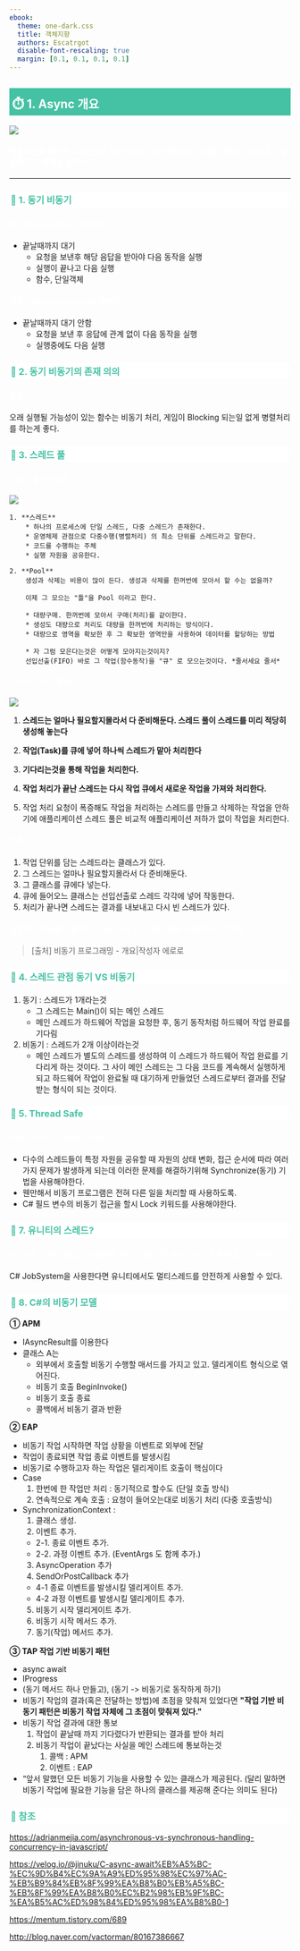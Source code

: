 ```yaml
---
ebook:
  theme: one-dark.css
  title: 객체지향
  authors: Escatrgot
  disable-font-rescaling: true
  margin: [0.1, 0.1, 0.1, 0.1]
---
```

<style>
    h3.quest { font-weight: bold; border: 3px solid; color: #A0F !important;}
    .quest { font-weight: bold; color: #A0F !important;}

    h2 { border-top: 12px solid #45C1A4; border-left: 5px solid #45C1A4; border-right: 5px solid #45C1A4; background-color: #45C1A4; color: #FFF !important; font-weight: bold;}

    h3 { border-top: 3px solid #FFF; border: 2px solid #FFF; background-color: #FFF; color: #45C1A4 !important;}

    h4 { font-weight: bold; color: #FFF !important; }
</style>

## ⏱️ 1. Async 개요

<img src="./img/2023-02-11-17-54-50.png">

#### 병렬적으로 함수를 다루는법을 사용해보자. 설령 병렬적인 처리를 직렬적으로 다루고 싶을떄도 그 방법을 알아보자.

---

### 📄 1. 동기 비동기
#### 동기적 (Imperative 직렬적) 
* 끝날때까지 대기
  * 요청을 보낸후 해당 음답을 받아야 다음 동작을 실행
  * 실행이 끝나고 다음 실행
  * 함수, 단일객체

#### 비동기 (Asynchronouse 병렬적)
* 끝날때까지 대기 안함
  * 요청을 보낸 후 응답에 관계 없이 다음 동작을 실행
  * 실행중에도 다음 실행


### 📄 2. 동기 비동기의 존재 의의 

#### 장점

오래 실행될 가능성이 있는 함수는 비동기 처리, 게임이 Blocking 되는일 없게 병렬처리를 하는게 좋다.


### 📄 3. 스레드 풀

#### 스레드 풀은 뭔데?

![](./img/2023-02-19-00-43-07.png)
```
1. **스레드**
    * 하나의 프로세스에 단일 스레드, 다중 스레드가 존재한다.
    * 운영체제 관점으로 다중수행(병렬처리) 의 최소 단위를 스레드라고 말한다.
    * 코드를 수행하는 주체
    * 실행 자원을 공유한다.

2. **Pool**
    생성과 삭제는 비용이 많이 든다. 생성과 삭제를 한꺼번에 모아서 할 수는 없을까?

    이제 그 모으는 "틀"을 Pool 이라고 한다.

    * 대량구매. 한꺼번에 모아서 구매(처리)를 같이한다.
    * 생성도 대량으로 처리도 대량을 한꺼번에 처리하는 방식이다.
    * 대량으로 영역을 확보한 후 그 확보한 영역만을 사용하여 데이터를 할당하는 방법

    * 자 그럼 모은다는것은 어떻게 모아지는것이지? 
    선입선출(FIFO) 바로 그 작업(함수동작)을 "큐" 로 모으는것이다. *줄서세요 줄서*
```

#### 그래서 스레드 풀은.

![](./img/2023-02-19-00-54-58.png)

1. **스레드는 얼마나 필요할지몰라서 다 준비해둔다. 스레드 풀이 스레드를 미리 적당히 생성해 놓는다**
2. **작업(Task)를 큐에 넣어 하나씩 스레드가 맡아 처리한다**
3. **기다리는것을 통해 작업을 처리한다.**
4. **작업 처리가 끝난 스레드는 다시 작업 큐에서 새로운 작업을 가져와 처리한다.**

5. 작업 처리 요청이 폭증해도 작업을 처리하는 스레드를 만들고 삭제하는 작업을 안하기에 애플리케이션 스레드 풀은 비교적 애플리케이션 저하가 없이 작업을 처리한다.

#### **흐름**
  1. 작업 단위를 담는 스레드라는 클래스가 있다.
  2. 그 스레드는 얼마나 필요할지몰라서 다 준비해둔다.
  3. 그 클래스를 큐에다 넣는다.
  4. 큐에 들어오느 클래스는 선입선출로 스레드 각각에 넣어 작동한다.
  5. 처리가 끝나면 스레드는 결과를 내보내고 다시 빈 스레드가 있다.

#### 결정적으로 비동기 동작의 기본은 모두 이 스레드 풀을 이용한 다는 것이다.

> [출처] 비동기 프로그래밍 - 개요|작성자 에로로

### 📄 4. 스레드 관점 동기 VS 비동기
1. 동기 : 스레드가 1개라는것
   * 그 스레드는 Main()이 되는 메인 스레드
   * 메인 스레드가 하드웨어 작업을 요청한 후, 동기 동작처럼 하드웨어 작업 완료를 기다림
2. 비동기 : 스레드가 2개 이상이라는것
   * 메인 스레드가 별도의 스레드를 생성하여 이 스레드가 하드웨어 작업 완료를 기다리게 하는 것이다.
   그 사이 메인 스레드는 그 다음 코드를 계속해서 실행하게 되고
   하드웨어 작업이 완료될 때 대기하게 만들었던 스레드로부터 결과를 전달받는 형식이 되는 것이다.

### 📄 5. Thread Safe
#### 쓰레드 세이프 (Thread Safe)
* 다수의 스레드들이 특정 자원을 공유할 때 
자원의 상태 변화, 접근 순서에 따라 여러 가지 문제가 발생하게 되는데
이러한 문제를 해결하기위해 Synchronize(동기) 기법을 사용해야한다. 
* 웬만해서 비동기 프로그램은 전혀 다른 일을 처리할 때 사용하도록.
* C# 필드 변수의 비동기 접근을 할시
Lock 키워드를 사용해야한다.

### 📄 7. 유니티의 스레드?
#### 유니티는 단일 쓰레드만 지원한다. (메인 스레드만 유니티 메인 로직에 접근가능하다)

C# JobSystem을 사용한다면 유니티에서도 멀티스레드를 안전하게 사용할 수 있다.

### 📄 8. C#의 비동기 모델

**① APM**
  * IAsyncResult를 이용한다
  * 클래스 A는
    * 외부에서 호출할 비동기 수행할 매서드를 가지고 있고. 델리게이트 형식으로 엮어진다.
    * 비동기 호출 BeginInvoke()
    * 비동기 호출 종료 
    * 콜백에서 비동기 결과 반환
  
**② EAP**
  * 비동기 작업 시작하면 작업 상황을 이벤트로 외부에 전달
  * 작업이 종료되면 작업 종료 이벤트를 발생시킴
  * 비동기로 수행하고자 하는 작업은 델리게이트 호출이 핵심이다
  * Case  
    1. 한번에 한 작업만 처리 : 동기적으로 할수도 (단일 호출 방식)
    2. 연속적으로 계속 호출 : 요청이 들어오는대로 비동기 처리 (다중 호출방식)
  * SynchronizationContext : 
    1. 클래스 생성.
    2. 이벤트 추가.
      * 2-1. 종료 이벤트 추가.
      * 2-2. 과정 이벤트 추가.
      (EventArgs 도 함께 추가.)
    3. AsyncOperation 추가
    4. SendOrPostCallback 추가
      * 4-1 종료 이벤트를 발생시킬 델리게이트 추가.
      * 4-2 과정 이벤트를 발생시킬 델리게이트 추가.
    5. 비동기 시작 델리게이트 추가.
    6. 비동기 시작 메서드 추가.
    7. 동기(작업) 메서드 추가.

**③ TAP 작업 기반 비동기 패턴**
  * async await
  * IProgress
  * (동기 메서드 하나 만들고), (동기 -> 비동기로 동작하게 하기)
  * 비동기 작업의 결과(혹은 전달하는 방법)에 초점을 맞춰져 있었다면 
  **"작업 기반 비동기 패턴은 비동기 작업 자체에 그 초점이 맞춰져 있다."**
  * 비동기 작업 결과에 대한 통보
    1. 작업이 끝날때 까지 기다렸다가 반환되는 결과를 받아 처리
    2. 비동기 작업이 끝났다는 사실을 메인 스레드에 통보하는것
       1. 콜백 : APM
       2. 이벤트 : EAP
  * “앞서 말했던 모든 비동기 기능을 사용할 수 있는 클래스가 제공된다.
    (달리 말하면 비동기 작업에 필요한 기능을 담은 하나의 클래스를 제공해 준다는 의미도 된다)

### 📄 참조

https://adrianmejia.com/asynchronous-vs-synchronous-handling-concurrency-in-javascript/

https://velog.io/@jinuku/C-async-await%EB%A5%BC-%EC%9D%B4%EC%9A%A9%ED%95%98%EC%97%AC-%EB%B9%84%EB%8F%99%EA%B8%B0%EB%A5%BC-%EB%8F%99%EA%B8%B0%EC%B2%98%EB%9F%BC-%EA%B5%AC%ED%98%84%ED%95%98%EA%B8%B0-1

https://mentum.tistory.com/689

http://blog.naver.com/vactorman/80167386667